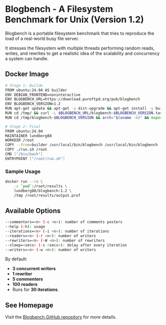 # Blogbench - A Filesystem Benchmark for Unix (Version 1.2)

Blogbench is a portable filesystem benchmark that tries to reproduce the load of a real-world busy file server.

It stresses the filesystem with multiple threads performing random reads, writes, and rewrites to get a realistic idea of the scalability and concurrency a system can handle.


## Docker Image
```bash
# Stage 1: Builde
FROM ubuntu:24.04 AS builder
ENV DEBIAN_FRONTEND=noninteractive
ENV BLOGBENCH_URL=https://download.pureftpd.org/pub/blogbench
ENV BLOGBENCH_VERSION=1.2
RUN apt-get update && apt-get -y dist-upgrade && apt-get install -y build-essential wget curl
RUN cd /tmp/ && curl -L $BLOGBENCH_URL/blogbench-$BLOGBENCH_VERSION.tar.gz | tar -xz
RUN cd /tmp/blogbench-$BLOGBENCH_VERSION && arch="$(uname -m)" && export arch && ./configure --build="${arch}" && make install-strip

# Stage 2: Final
FROM ubuntu:24.04
MAINTAINER lundberg88
WORKDIR /root
COPY --from=builder /usr/local/bin/blogbench /usr/local/bin/blogbench
COPY ./run.sh /root
CMD ["/bin/bash"]
ENTRYPOINT ["/root/run.sh"]
```

### Sample Usage

```bash
docker run --rm \
    -v `pwd`:/root/results \
    lundberg88/blogbench:1.2 \
    /tmp /root/results/output.prof
```

## Available Options
```bash
--commenters=<n> (-c <n>): number of comments posters
--help (-h): usage
--iterations=<n> (-i <n>): number of iterations
--readers=<n> (-r <n>): number of writers
--rewriters=<n> (-W <n>): number of rewriters
--sleep=<secs> (-s <secs>): delay after every iteration
--writers=<n> (-w <n>): number of writers
```
By default:
- **3 concurrent writers**  
- **1 rewriter**  
- **5 commenters**  
- **100 readers**  
- Runs for **30 iterations**.


## See Homepage

Visit the [Blogbench GitHub repository](https://github.com/jedisct1/Blogbench) for more details.
